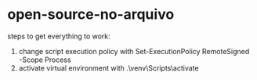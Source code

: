 # open-source-no-arquivo
steps to get everything to work:
1. change script execution policy with Set-ExecutionPolicy RemoteSigned -Scope Process 
2. activate virtual environment with .\venv\Scripts\activate